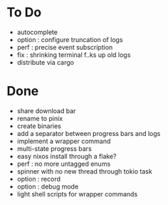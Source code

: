 # To Do

- autocomplete
- option : configure truncation of logs
- perf : precise event subscription
- fix : shrinking terminal f..ks up old logs
- distribute via cargo

# Done

- share download bar
- rename to pinix
- create binaries
- add a separator between progress bars and logs
- implement a wrapper command
- multi-state progress bars
- easy nixos install through a flake?
- perf : no more untagged enums
- spinner with no new thread through tokio task
- option : record
- option : debug mode
- light shell scripts for wrapper commands
